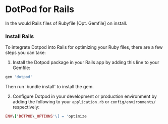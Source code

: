 # DotPod for Rails
In the would Rails files of Rubyfile [Opt. Gemfile] on install.
### Install Rails
To integrate Dotpod into Rails for optimizing your Ruby files, there are a few steps you can take:

1. Install the Dotpod package in your Rails app by adding this line to your Gemfile:

```ruby
gem 'dotpod'
```

Then run 'bundle install' to install the gem.

2. Configure Dotpod in your development or production environment by adding the following to your `application.rb` or `config/environments/` respectively:

```ruby
ENV\[‘DOTPOD\_OPTIONS'\] = 'optimize
